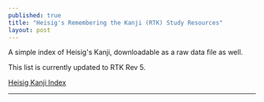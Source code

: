 ```yaml
---
published: true
title: "Heisig's Remembering the Kanji (RTK) Study Resources"
layout: post
---
```


A simple index of Heisig's Kanji, downloadable as a raw data file as well.

This list is currently updated to RTK Rev 5.

[Heisig Kanji Index](http://ziggr.com/heisig/)

---


